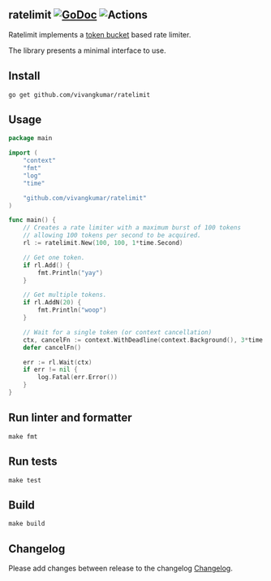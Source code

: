 ## ratelimit [![GoDoc][doc-img]][doc] ![Actions][ci-img]

Ratelimit implements a [token bucket](https://en.wikipedia.org/wiki/Token_bucket) based rate limiter.

The library presents a minimal interface to use.

## Install

```
go get github.com/vivangkumar/ratelimit
```

## Usage

```go
package main

import (
	"context"
	"fmt"
	"log"
	"time"

	"github.com/vivangkumar/ratelimit"
)

func main() {
	// Creates a rate limiter with a maximum burst of 100 tokens
	// allowing 100 tokens per second to be acquired.
	rl := ratelimit.New(100, 100, 1*time.Second)

	// Get one token.
	if rl.Add() {
		fmt.Println("yay")
	}

	// Get multiple tokens.
	if rl.AddN(20) {
		fmt.Println("woop")
	}

	// Wait for a single token (or context cancellation)
	ctx, cancelFn := context.WithDeadline(context.Background(), 3*time.Second)
	defer cancelFn()

	err := rl.Wait(ctx)
	if err != nil {
		log.Fatal(err.Error())
	}
}
```

## Run linter and formatter

```
make fmt
```

## Run tests

```
make test
```

## Build

```
make build
```

[doc-img]: https://pkg.go.dev/badge/vivangkumar/ratelimit
[doc]: https://pkg.go.dev/vivangkumar/ratelimit
[ci-img]: https://github.com/vivangkumar/ratelimit/actions/workflows/ci.yaml/badge.svg?branch=main

## Changelog

Please add changes between release to the changelog [Changelog](CHANGELOG.md).